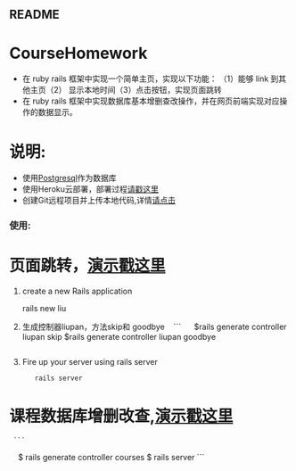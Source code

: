 ## README
  # CourseHomework
* 在 ruby rails 框架中实现一个简单主页，实现以下功能：
    （1）能够 link 到其他主页（2） 显示本地时间（3）点击按钮，实现页面跳转
* 在 ruby rails 框架中实现数据库基本增删查改操作，并在网页前端实现对应操作的数据显示。

# 说明:

* 使用[Postgresql](http://postgresapp.com/)作为数据库
* 使用Heroku云部署，部署过程[请戳这里](http://limodou.github.io/uliweb-doc/zh_CN/heroku.html)
* 创建Git远程项目并上传本地代码,详情[请点击](http://blog.csdn.net/ppp8300885/article/details/78484781)
  
### 使用:
# 页面跳转，[演示戳这里](https://liupan.herokuapp.com/liupan/skip)
1) create a new Rails application
     
      rails new liu
2) 生成控制器liupan，方法skip和 goodbye
    ```
      $rails generate controller liupan skip
      $rails generate controller liupan goodbye
    ```
3) Fire up your server using rails server
    ```
       rails server
    ```
 # 课程数据库增删改查,[演示戳这里](https://liupan.herokuapp.com/courses)
     ```
      $ rails generate controller courses
      $ rails server
     ```    
